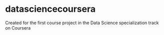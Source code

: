 # datasciencecoursera
Created for the first course project in the Data Science specialization track on Coursera
